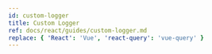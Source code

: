 ```yaml
---
id: custom-logger
title: Custom Logger
ref: docs/react/guides/custom-logger.md
replace: { 'React': 'Vue', 'react-query': 'vue-query' }
---
```

